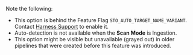 Note the following:
- This option is behind the Feature Flag `STO_AUTO_TARGET_NAME_VARIANT`. Contact [Harness Support](mailto:support@harness.io) to enable it. <!-- (STO-6704) -->
- Auto-detection is not available when the **Scan Mode** is Ingestion. 
- This option might be visible but unavailable (grayed out) in older pipelines that were created before this feature was introduced.